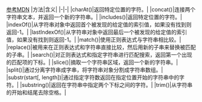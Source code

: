 [参考MDN](https://developer.mozilla.org/zh-CN/docs/Web/JavaScript/Reference/Global_Objects/String/prototype)
|方法|含义|
|-|-|
|charAt()|返回特定位置的字符。|
|concat()|连接两个字符串文本，并返回一个新的字符串。|
|includes()|返回特定位置的字符。|
|indexOf()|从字符串对象中返回首个被发现的给定值的索引值，如果没有找到则返回-1。|
|lastIndexOf()|从字符串对象中返回最后一个被发现的给定值的索引值，如果没有找到则返回-1。|
|match()|使用正则表达式与字符串相比较。|
|replace()|被用来在正则表达式和字符串直接比较，然后用新的子串来替换被匹配的子串。|
|search()|对正则表达式和指定字符串进行匹配搜索，返回第一个出现的匹配项的下标。|
|slice()|摘取一个字符串区域，返回一个新的字符串。|
|split()|通过分离字符串成字串，将字符串对象分割成字符串数组。|
|substr(start[, length])|通过指定字符数返回在指定位置开始的字符串中的字符。|
|substring()|返回在字符串中指定两个下标之间的字符。|
|trim()|从字符串的开始和结尾去除空格。|


